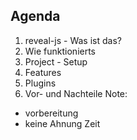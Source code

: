 ## Agenda
1. reveal-js - Was ist das?
2. Wie funktionierts
3. Project - Setup
4. Features
5. Plugins
6. Vor- und Nachteile
Note:
- vorbereitung
- keine Ahnung Zeit
